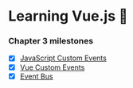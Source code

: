 # Learning Vue.js :tada:

### Chapter 3 milestones

- [x] [JavaScript Custom Events](customEvent.js)
- [x] [Vue Custom Events](../../tree/chapter-3/app/main.js#L15-#L32)
- [x] [Event Bus](../../tree/chapter-3/app/main.js#L1-#L5)
